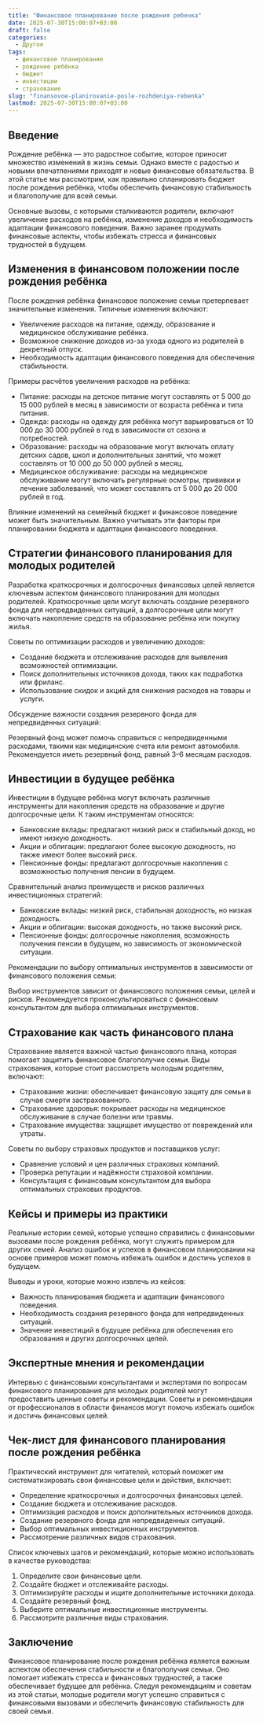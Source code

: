 ```yaml
---
title: "Финансовое планирование после рождения ребенка"
date: 2025-07-30T15:00:07+03:00
draft: false
categories:
  - Другое
tags:
  - финансовое планирование
  - рождение ребёнка
  - бюджет
  - инвестиции
  - страхование
slug: "finansovoe-planirovanie-posle-rozhdeniya-rebenka"
lastmod: 2025-07-30T15:00:07+03:00
---
```


## Введение

Рождение ребёнка — это радостное событие, которое приносит множество изменений в жизнь семьи. Однако вместе с радостью и новыми впечатлениями приходят и новые финансовые обязательства. В этой статье мы рассмотрим, как правильно спланировать бюджет после рождения ребёнка, чтобы обеспечить финансовую стабильность и благополучие для всей семьи.

Основные вызовы, с которыми сталкиваются родители, включают увеличение расходов на ребёнка, изменение доходов и необходимость адаптации финансового поведения. Важно заранее продумать финансовые аспекты, чтобы избежать стресса и финансовых трудностей в будущем.

## Изменения в финансовом положении после рождения ребёнка

После рождения ребёнка финансовое положение семьи претерпевает значительные изменения. Типичные изменения включают:

- Увеличение расходов на питание, одежду, образование и медицинское обслуживание ребёнка.
- Возможное снижение доходов из-за ухода одного из родителей в декретный отпуск.
- Необходимость адаптации финансового поведения для обеспечения стабильности.

Примеры расчётов увеличения расходов на ребёнка:

- Питание: расходы на детское питание могут составлять от 5 000 до 15 000 рублей в месяц в зависимости от возраста ребёнка и типа питания.
- Одежда: расходы на одежду для ребёнка могут варьироваться от 10 000 до 30 000 рублей в год в зависимости от сезона и потребностей.
- Образование: расходы на образование могут включать оплату детских садов, школ и дополнительных занятий, что может составлять от 10 000 до 50 000 рублей в месяц.
- Медицинское обслуживание: расходы на медицинское обслуживание могут включать регулярные осмотры, прививки и лечение заболеваний, что может составлять от 5 000 до 20 000 рублей в год.

Влияние изменений на семейный бюджет и финансовое поведение может быть значительным. Важно учитывать эти факторы при планировании бюджета и адаптации финансового поведения.

## Стратегии финансового планирования для молодых родителей

Разработка краткосрочных и долгосрочных финансовых целей является ключевым аспектом финансового планирования для молодых родителей. Краткосрочные цели могут включать создание резервного фонда для непредвиденных ситуаций, а долгосрочные цели могут включать накопление средств на образование ребёнка или покупку жилья.

Советы по оптимизации расходов и увеличению доходов:

- Создание бюджета и отслеживание расходов для выявления возможностей оптимизации.
- Поиск дополнительных источников дохода, таких как подработка или фриланс.
- Использование скидок и акций для снижения расходов на товары и услуги.

Обсуждение важности создания резервного фонда для непредвиденных ситуаций:

Резервный фонд может помочь справиться с непредвиденными расходами, такими как медицинские счета или ремонт автомобиля. Рекомендуется иметь резервный фонд, равный 3–6 месяцам расходов.

## Инвестиции в будущее ребёнка

Инвестиции в будущее ребёнка могут включать различные инструменты для накопления средств на образование и другие долгосрочные цели. К таким инструментам относятся:

- Банковские вклады: предлагают низкий риск и стабильный доход, но имеют низкую доходность.
- Акции и облигации: предлагают более высокую доходность, но также имеют более высокий риск.
- Пенсионные фонды: предлагают долгосрочные накопления с возможностью получения пенсии в будущем.

Сравнительный анализ преимуществ и рисков различных инвестиционных стратегий:

- Банковские вклады: низкий риск, стабильная доходность, но низкая доходность.
- Акции и облигации: высокая доходность, но также высокий риск.
- Пенсионные фонды: долгосрочные накопления, возможность получения пенсии в будущем, но зависимость от экономической ситуации.

Рекомендации по выбору оптимальных инструментов в зависимости от финансового положения семьи:

Выбор инструментов зависит от финансового положения семьи, целей и рисков. Рекомендуется проконсультироваться с финансовым консультантом для выбора оптимальных инструментов.

## Страхование как часть финансового плана

Страхование является важной частью финансового плана, которая помогает защитить финансовое благополучие семьи. Виды страхования, которые стоит рассмотреть молодым родителям, включают:

- Страхование жизни: обеспечивает финансовую защиту для семьи в случае смерти застрахованного.
- Страхование здоровья: покрывает расходы на медицинское обслуживание в случае болезни или травмы.
- Страхование имущества: защищает имущество от повреждений или утраты.

Советы по выбору страховых продуктов и поставщиков услуг:

- Сравнение условий и цен различных страховых компаний.
- Проверка репутации и надёжности страховой компании.
- Консультация с финансовым консультантом для выбора оптимальных страховых продуктов.

## Кейсы и примеры из практики

Реальные истории семей, которые успешно справились с финансовыми вызовами после рождения ребёнка, могут служить примером для других семей. Анализ ошибок и успехов в финансовом планировании на основе примеров может помочь избежать ошибок и достичь успехов в будущем.

Выводы и уроки, которые можно извлечь из кейсов:

- Важность планирования бюджета и адаптации финансового поведения.
- Необходимость создания резервного фонда для непредвиденных ситуаций.
- Значение инвестиций в будущее ребёнка для обеспечения его образования и других долгосрочных целей.

## Экспертные мнения и рекомендации

Интервью с финансовыми консультантами и экспертами по вопросам финансового планирования для молодых родителей могут предоставить ценные советы и рекомендации. Советы и рекомендации от профессионалов в области финансов могут помочь избежать ошибок и достичь финансовых целей.

## Чек-лист для финансового планирования после рождения ребёнка

Практический инструмент для читателей, который поможет им систематизировать свои финансовые цели и действия, включает:

- Определение краткосрочных и долгосрочных финансовых целей.
- Создание бюджета и отслеживание расходов.
- Оптимизация расходов и поиск дополнительных источников дохода.
- Создание резервного фонда для непредвиденных ситуаций.
- Выбор оптимальных инвестиционных инструментов.
- Рассмотрение различных видов страхования.

Список ключевых шагов и рекомендаций, которые можно использовать в качестве руководства:

1. Определите свои финансовые цели.
2. Создайте бюджет и отслеживайте расходы.
3. Оптимизируйте расходы и ищите дополнительные источники дохода.
4. Создайте резервный фонд.
5. Выберите оптимальные инвестиционные инструменты.
6. Рассмотрите различные виды страхования.

## Заключение

Финансовое планирование после рождения ребёнка является важным аспектом обеспечения стабильности и благополучия семьи. Оно помогает избежать стресса и финансовых трудностей, а также обеспечивает будущее для ребёнка. Следуя рекомендациям и советам из этой статьи, молодые родители могут успешно справиться с финансовыми вызовами и обеспечить финансовую стабильность для своей семьи.
